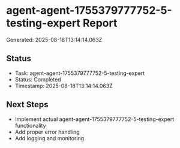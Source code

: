 # agent-agent-1755379777752-5-testing-expert Report

Generated: 2025-08-18T13:14:14.063Z

## Status
- Task: agent-agent-1755379777752-5-testing-expert
- Status: Completed
- Timestamp: 2025-08-18T13:14:14.063Z

## Next Steps
- Implement actual agent-agent-1755379777752-5-testing-expert functionality
- Add proper error handling
- Add logging and monitoring
